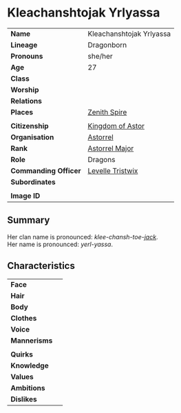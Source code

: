 # Kleachanshtojak Yrlyassa

|||
| --- | --- |
| **Name** | Kleachanshtojak Yrlyassa | character.3
| **Lineage** | Dragonborn |
| **Pronouns** | she/her |
| **Age** | 27 |
| **Class** | |
| **Worship** | |
| **Relations** | |
| **Places** | [Zenith Spire](../places/buildings/zenith-spire.md) |
|||
| **Citizenship** | [Kingdom of Astor](../civilisations/kingdom-of-astor/kingdom-of-astor.md) |
| **Organisation** | [Astorrel](../organisations/government/astorrel/astorrel.md) |
| **Rank** | [Astorrel Major](../organisations/government/astorrel/ranks/astorrel-major.md) |
| **Role** | Dragons |
| **Commanding Officer** | [Levelle Tristwix](levelle-tristwix.md) |
| **Subordinates** |  |
|||
| **Image ID** | |

## Summary

Her clan name is pronounced: *klee-chansh-toe-[jack](../players/jack.md)*.  
Her name is pronounced: *yerl-yassa*.

## Characteristics

| | |
| --- | --- |
| **Face** | | characteristics.2
| **Hair** | |
| **Body** | |
| **Clothes** | |
| **Voice** | |
| **Mannerisms** | |
| | |
| **Quirks** | |
| **Knowledge** | |
| **Values** | |
| **Ambitions** | |
| **Dislikes** | |
